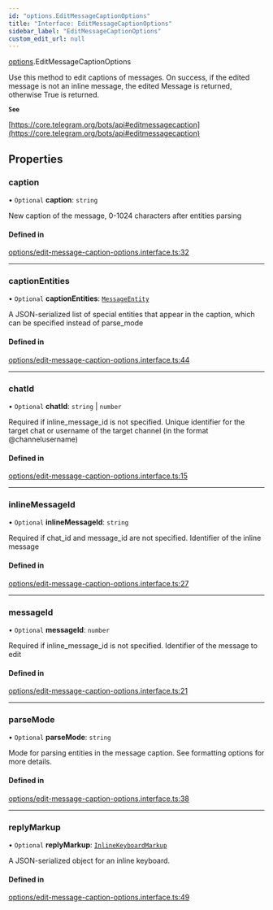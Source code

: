 ```yaml
---
id: "options.EditMessageCaptionOptions"
title: "Interface: EditMessageCaptionOptions"
sidebar_label: "EditMessageCaptionOptions"
custom_edit_url: null
---
```


[options](../modules/options.md).EditMessageCaptionOptions

Use this method to edit captions of messages. On success, if the edited message
is not an inline message, the edited Message is returned, otherwise True is
returned.

**`See`**

[https://core.telegram.org/bots/api#editmessagecaption](https://core.telegram.org/bots/api#editmessagecaption)

## Properties

### caption

• `Optional` **caption**: `string`

New caption of the message, 0-1024 characters after entities parsing

#### Defined in

[options/edit-message-caption-options.interface.ts:32](https://github.com/DeityLamb/telegramjs/blob/32b4cca/packages/common/lib/interfaces/options/edit-message-caption-options.interface.ts#L32)

___

### captionEntities

• `Optional` **captionEntities**: [`MessageEntity`](types.MessageEntity.md)

A JSON-serialized list of special entities that appear in the caption, which can
be specified instead of parse_mode

#### Defined in

[options/edit-message-caption-options.interface.ts:44](https://github.com/DeityLamb/telegramjs/blob/32b4cca/packages/common/lib/interfaces/options/edit-message-caption-options.interface.ts#L44)

___

### chatId

• `Optional` **chatId**: `string` \| `number`

Required if inline_message_id is not specified. Unique identifier for the target
chat or username of the target channel (in the format @channelusername)

#### Defined in

[options/edit-message-caption-options.interface.ts:15](https://github.com/DeityLamb/telegramjs/blob/32b4cca/packages/common/lib/interfaces/options/edit-message-caption-options.interface.ts#L15)

___

### inlineMessageId

• `Optional` **inlineMessageId**: `string`

Required if chat_id and message_id are not specified. Identifier of the inline
message

#### Defined in

[options/edit-message-caption-options.interface.ts:27](https://github.com/DeityLamb/telegramjs/blob/32b4cca/packages/common/lib/interfaces/options/edit-message-caption-options.interface.ts#L27)

___

### messageId

• `Optional` **messageId**: `number`

Required if inline_message_id is not specified. Identifier of the message to
edit

#### Defined in

[options/edit-message-caption-options.interface.ts:21](https://github.com/DeityLamb/telegramjs/blob/32b4cca/packages/common/lib/interfaces/options/edit-message-caption-options.interface.ts#L21)

___

### parseMode

• `Optional` **parseMode**: `string`

Mode for parsing entities in the message caption. See formatting options for
more details.

#### Defined in

[options/edit-message-caption-options.interface.ts:38](https://github.com/DeityLamb/telegramjs/blob/32b4cca/packages/common/lib/interfaces/options/edit-message-caption-options.interface.ts#L38)

___

### replyMarkup

• `Optional` **replyMarkup**: [`InlineKeyboardMarkup`](types.InlineKeyboardMarkup.md)

A JSON-serialized object for an inline keyboard.

#### Defined in

[options/edit-message-caption-options.interface.ts:49](https://github.com/DeityLamb/telegramjs/blob/32b4cca/packages/common/lib/interfaces/options/edit-message-caption-options.interface.ts#L49)
